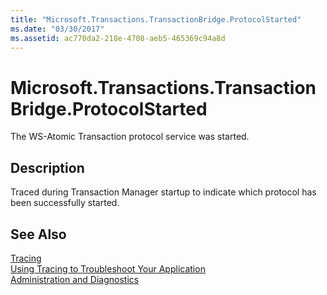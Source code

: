 ```yaml
---
title: "Microsoft.Transactions.TransactionBridge.ProtocolStarted"
ms.date: "03/30/2017"
ms.assetid: ac770da2-218e-4708-aeb5-465369c94a8d
---
```

# Microsoft.Transactions.TransactionBridge.ProtocolStarted
The WS-Atomic Transaction protocol service was started.  
  
## Description  
 Traced during Transaction Manager startup to indicate which protocol has been successfully started.  
  
## See Also  
 [Tracing](../../../../../docs/framework/wcf/diagnostics/tracing/index.md)  
 [Using Tracing to Troubleshoot Your Application](../../../../../docs/framework/wcf/diagnostics/tracing/using-tracing-to-troubleshoot-your-application.md)  
 [Administration and Diagnostics](../../../../../docs/framework/wcf/diagnostics/index.md)
